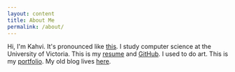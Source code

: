 ```yaml
---
layout: content
title: About Me
permalink: /about/
---
```

Hi, I'm Kahvi. It's pronounced like [this](/assets/pronounce4.m4a). I study computer science at the University of Victoria.
This is my [resume](/assets/resume.pdf) and [GitHub](https://github.com/iamkahvi).
I used to do art. This is my <a href="http://archive.kahvipatel.com/portfolio.html" target="_blank">portfolio</a>. My old blog lives <a href="http://archive.kahvipatel.com" target="_blank">here</a>.

